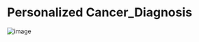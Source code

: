 # Personalized Cancer_Diagnosis

![image](https://user-images.githubusercontent.com/61958476/117837430-13631b00-b297-11eb-86c8-124fe2e4a490.png)
